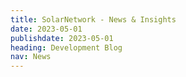 ```yaml
---
title: SolarNetwork - News & Insights
date: 2023-05-01
publishdate: 2023-05-01
heading: Development Blog
nav: News
---
```

